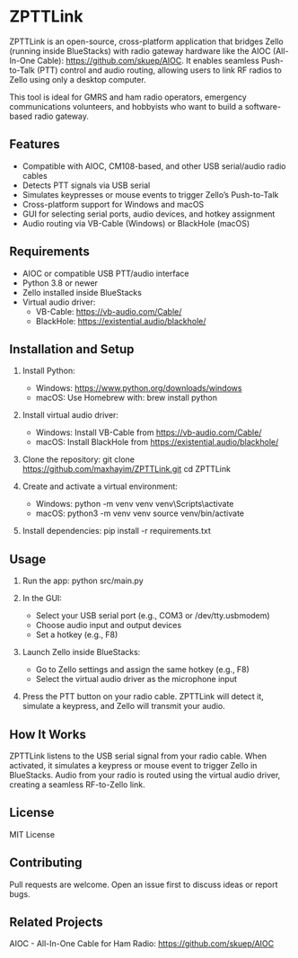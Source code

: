 ZPTTLink
========

ZPTTLink is an open-source, cross-platform application that bridges Zello (running inside BlueStacks) with radio gateway hardware like the AIOC (All-In-One Cable): https://github.com/skuep/AIOC. It enables seamless Push-to-Talk (PTT) control and audio routing, allowing users to link RF radios to Zello using only a desktop computer.

This tool is ideal for GMRS and ham radio operators, emergency communications volunteers, and hobbyists who want to build a software-based radio gateway.

Features
--------

- Compatible with AIOC, CM108-based, and other USB serial/audio radio cables
- Detects PTT signals via USB serial
- Simulates keypresses or mouse events to trigger Zello’s Push-to-Talk
- Cross-platform support for Windows and macOS
- GUI for selecting serial ports, audio devices, and hotkey assignment
- Audio routing via VB-Cable (Windows) or BlackHole (macOS)

Requirements
------------

- AIOC or compatible USB PTT/audio interface
- Python 3.8 or newer
- Zello installed inside BlueStacks
- Virtual audio driver:
  - VB-Cable: https://vb-audio.com/Cable/
  - BlackHole: https://existential.audio/blackhole/

Installation and Setup
----------------------

1. Install Python:
   - Windows: https://www.python.org/downloads/windows
   - macOS: Use Homebrew with: brew install python

2. Install virtual audio driver:
   - Windows: Install VB-Cable from https://vb-audio.com/Cable/
   - macOS: Install BlackHole from https://existential.audio/blackhole/

3. Clone the repository:
   git clone https://github.com/maxhayim/ZPTTLink.git
   cd ZPTTLink

4. Create and activate a virtual environment:
   - Windows:
     python -m venv venv
     venv\Scripts\activate
   - macOS:
     python3 -m venv venv
     source venv/bin/activate

5. Install dependencies:
   pip install -r requirements.txt

Usage
-----

1. Run the app:
   python src/main.py

2. In the GUI:
   - Select your USB serial port (e.g., COM3 or /dev/tty.usbmodem)
   - Choose audio input and output devices
   - Set a hotkey (e.g., F8)

3. Launch Zello inside BlueStacks:
   - Go to Zello settings and assign the same hotkey (e.g., F8)
   - Select the virtual audio driver as the microphone input

4. Press the PTT button on your radio cable. ZPTTLink will detect it, simulate a keypress, and Zello will transmit your audio.

How It Works
------------

ZPTTLink listens to the USB serial signal from your radio cable. When activated, it simulates a keypress or mouse event to trigger Zello in BlueStacks. Audio from your radio is routed using the virtual audio driver, creating a seamless RF-to-Zello link.

License
-------

MIT License

Contributing
------------

Pull requests are welcome. Open an issue first to discuss ideas or report bugs.

Related Projects
----------------

AIOC - All-In-One Cable for Ham Radio: https://github.com/skuep/AIOC
